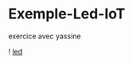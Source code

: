 # Exemple-Led-IoT
exercice avec yassine

! [led](https://www.notion.so/image/https%3A%2F%2Fs3-us-west-2.amazonaws.com%2Fsecure.notion-static.com%2F7541a02f-acd5-4136-823a-6e9a5e66b783%2FUntitled.png?width=960)

